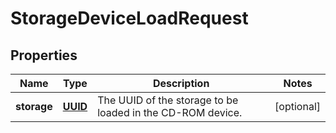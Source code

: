 
# StorageDeviceLoadRequest

## Properties
Name | Type | Description | Notes
------------ | ------------- | ------------- | -------------
**storage** | [**UUID**](UUID.md) | The UUID of the storage to be loaded in the CD-ROM device. |  [optional]



